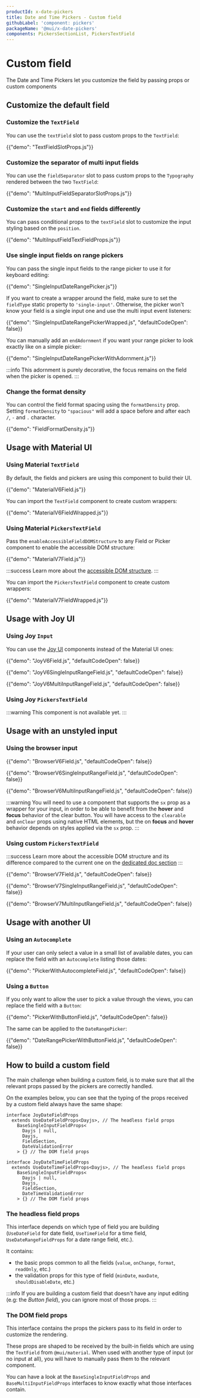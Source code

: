```yaml
---
productId: x-date-pickers
title: Date and Time Pickers - Custom field
githubLabel: 'component: pickers'
packageName: '@mui/x-date-pickers'
components: PickersSectionList, PickersTextField
---
```


# Custom field

<p class="description">The Date and Time Pickers let you customize the field by passing props or custom components</p>

## Customize the default field

### Customize the `TextField`

You can use the `textField` slot to pass custom props to the `TextField`:

{{"demo": "TextFieldSlotProps.js"}}

### Customize the separator of multi input fields [<span class="plan-pro"></span>](/x/introduction/licensing/#pro-plan 'Pro plan')

You can use the `fieldSeparator` slot to pass custom props to the `Typography` rendered between the two `TextField`:

{{"demo": "MultiInputFieldSeparatorSlotProps.js"}}

### Customize the `start` and `end` fields differently [<span class="plan-pro"></span>](/x/introduction/licensing/#pro-plan 'Pro plan')

You can pass conditional props to the `textField` slot to customize the input styling based on the `position`.

{{"demo": "MultiInputFieldTextFieldProps.js"}}

### Use single input fields on range pickers [<span class="plan-pro"></span>](/x/introduction/licensing/#pro-plan 'Pro plan')

You can pass the single input fields to the range picker to use it for keyboard editing:

{{"demo": "SingleInputDateRangePicker.js"}}

If you want to create a wrapper around the field, make sure to set the `fieldType` static property to `'single-input'`.
Otherwise, the picker won't know your field is a single input one and use the multi input event listeners:

{{"demo": "SingleInputDateRangePickerWrapped.js", "defaultCodeOpen": false}}

You can manually add an `endAdornment` if you want your range picker to look exactly like on a simple picker:

{{"demo": "SingleInputDateRangePickerWithAdornment.js"}}

:::info
This adornment is purely decorative, the focus remains on the field when the picker is opened.
:::

### Change the format density

You can control the field format spacing using the `formatDensity` prop.
Setting `formatDensity` to `"spacious"` will add a space before and after each `/`, `-` and `.` character.

{{"demo": "FieldFormatDensity.js"}}

## Usage with Material UI

### Using Material `TextField`

By default, the fields and pickers are using this component to build their UI.

{{"demo": "MaterialV6Field.js"}}

You can import the `TextField` component to create custom wrappers:

{{"demo": "MaterialV6FieldWrapped.js"}}

### Using Material `PickersTextField`

Pass the `enableAccessibleFieldDOMStructure` to any Field or Picker component to enable the accessible DOM structure:

{{"demo": "MaterialV7Field.js"}}

:::success
Learn more about the [accessible DOM structure](/x/react-date-pickers/fields/#accessible-dom-structure).
:::

You can import the `PickersTextField` component to create custom wrappers:

{{"demo": "MaterialV7FieldWrapped.js"}}

## Usage with Joy UI

### Using Joy `Input`

You can use the [Joy UI](https://mui.com/joy-ui/getting-started/) components instead of the Material UI ones:

{{"demo": "JoyV6Field.js", "defaultCodeOpen": false}}

{{"demo": "JoyV6SingleInputRangeField.js", "defaultCodeOpen": false}}

{{"demo": "JoyV6MultiInputRangeField.js", "defaultCodeOpen": false}}

### Using Joy `PickersTextField`

:::warning
This component is not available yet.
:::

## Usage with an unstyled input

### Using the browser input

{{"demo": "BrowserV6Field.js", "defaultCodeOpen": false}}

{{"demo": "BrowserV6SingleInputRangeField.js", "defaultCodeOpen": false}}

{{"demo": "BrowserV6MultiInputRangeField.js", "defaultCodeOpen": false}}

:::warning
You will need to use a component that supports the `sx` prop as a wrapper for your input, in order to be able to benefit from the **hover** and **focus** behavior of the clear button. You will have access to the `clearable` and `onClear` props using native HTML elements, but the on **focus** and **hover** behavior depends on styles applied via the `sx` prop.
:::

### Using custom `PickersTextField`

:::success
Learn more about the accessible DOM structure and its difference compared to the current one on the [dedicated doc section](/x/react-date-pickers/fields/#accessible-dom-structure)
:::

{{"demo": "BrowserV7Field.js", "defaultCodeOpen": false}}

{{"demo": "BrowserV7SingleInputRangeField.js", "defaultCodeOpen": false}}

{{"demo": "BrowserV7MultiInputRangeField.js", "defaultCodeOpen": false}}

## Usage with another UI

### Using an `Autocomplete`

If your user can only select a value in a small list of available dates,
you can replace the field with an `Autocomplete` listing those dates:

{{"demo": "PickerWithAutocompleteField.js", "defaultCodeOpen": false}}

### Using a `Button`

If you only want to allow the user to pick a value through the views,
you can replace the field with a `Button`:

{{"demo": "PickerWithButtonField.js", "defaultCodeOpen": false}}

The same can be applied to the `DateRangePicker`:

{{"demo": "DateRangePickerWithButtonField.js", "defaultCodeOpen": false}}

## How to build a custom field

The main challenge when building a custom field, is to make sure that all the relevant props passed by the pickers are correctly handled.

On the examples below, you can see that the typing of the props received by a custom field always have the same shape:

```tsx
interface JoyDateFieldProps
  extends UseDateFieldProps<Dayjs>, // The headless field props
    BaseSingleInputFieldProps<
      Dayjs | null,
      Dayjs,
      FieldSection,
      DateValidationError
    > {} // The DOM field props

interface JoyDateTimeFieldProps
  extends UseDateTimeFieldProps<Dayjs>, // The headless field props
    BaseSingleInputFieldProps<
      Dayjs | null,
      Dayjs,
      FieldSection,
      DateTimeValidationError
    > {} // The DOM field props
```

### The headless field props

This interface depends on which type of field you are building (`UseDateField` for date field, `UseTimeField` for a time field, `UseDateRangeFieldProps` for a date range field, etc.).

It contains:

- the basic props common to all the fields (`value`, `onChange`, `format`, `readOnly`, etc.)
- the validation props for this type of field (`minDate`, `maxDate`, `shouldDisableDate`, etc.)

:::info
If you are building a custom field that doesn't have any input editing (e.g: the _Button field_), you can ignore most of those props.
:::

### The DOM field props

This interface contains the props the pickers pass to its field in order to customize the rendering.

These props are shaped to be received by the built-in fields which are using the `TextField` from `@mui/material`.
When used with another type of input (or no input at all), you will have to manually pass them to the relevant component.

You can have a look at the `BaseSingleInputFieldProps` and `BaseMultiInputFieldProps` interfaces to know exactly what those interfaces contain.
